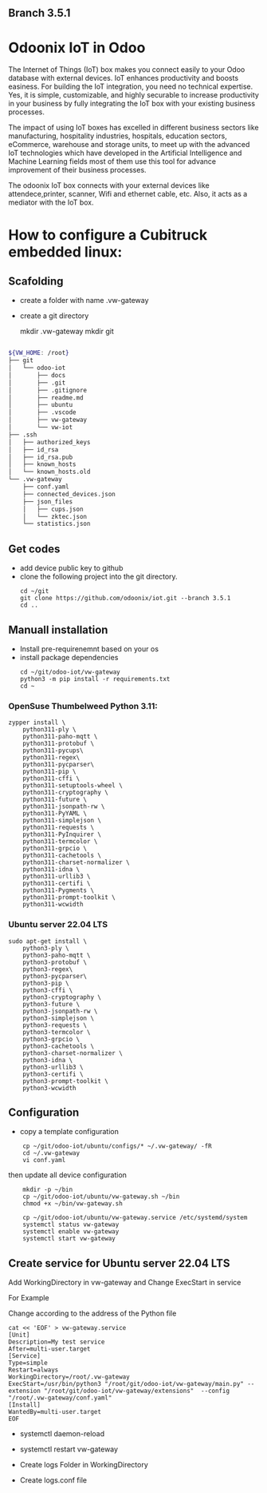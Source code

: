 ## Branch 3.5.1


# Odoonix IoT in Odoo 

The Internet of Things (IoT) box makes you connect easily to your Odoo database with external devices. IoT enhances productivity and boosts easiness. For building the IoT integration, you need no technical expertise. Yes, it is simple, customizable, and highly securable to increase productivity in your business by fully integrating the IoT box with your existing business processes.

The impact of using IoT boxes has excelled in different business sectors like manufacturing, hospitality industries, hospitals, education sectors, eCommerce, warehouse and storage units, to meet up with the advanced IoT technologies which have developed in the Artificial Intelligence and Machine Learning fields most of them use this tool for advance improvement of their business processes.

The odoonix IoT box connects with your external devices like attendece,printer, scanner, Wifi and ethernet cable, etc. Also, it acts as a mediator with the IoT box. 




# How to configure a Cubitruck embedded linux:


## Scafolding

- create a folder with name .vw-gateway
- create a git directory


	mkdir .vw-gateway
	mkdir git

``` bash

${VW_HOME: /root}
├── git
│   └── odoo-iot
│       ├── docs
│       ├── .git
│       ├── .gitignore
│       ├── readme.md
│       ├── ubuntu
│       ├── .vscode
│       ├── vw-gateway
│       └── vw-iot
├── .ssh
│   ├── authorized_keys
│   ├── id_rsa
│   ├── id_rsa.pub
│   ├── known_hosts
│   └── known_hosts.old
└── .vw-gateway
    ├── conf.yaml
    ├── connected_devices.json
    ├── json_files
    │   ├── cups.json
    │   └── zktec.json
    └── statistics.json
```


## Get codes

- add device public key to github
- clone the following project into the git directory.
	```
	cd ~/git
	git clone https://github.com/odoonix/iot.git --branch 3.5.1
	cd ..
	```

## Manuall installation 

- Install pre-requirenemnt based on your os
- install package dependencies
	```
	cd ~/git/odoo-iot/vw-gateway
	python3 -m pip install -r requirements.txt
	cd ~
	```

### OpenSuse Thumbelweed Python 3.11:

	zypper install \
	    python311-ply \
	    python311-paho-mqtt \
	    python311-protobuf \
	    python311-pycups\
	    python311-regex\
	    python311-pycparser\
	    python311-pip \
	    python311-cffi \
	    python311-setuptools-wheel \
	    python311-cryptography \
	    python311-future \
	    python311-jsonpath-rw \
	    python311-PyYAML \
	    python311-simplejson \
	    python311-requests \
	    python311-PyInquirer \
	    python311-termcolor \
	    python311-grpcio \
	    python311-cachetools \
	    python311-charset-normalizer \
	    python311-idna \
	    python311-urllib3 \
	    python311-certifi \
	    python311-Pygments \
	    python311-prompt-toolkit \
	    python311-wcwidth


### Ubuntu server 22.04 LTS

	sudo apt-get install \
	    python3-ply \
	    python3-paho-mqtt \
	    python3-protobuf \
	    python3-regex\
	    python3-pycparser\
	    python3-pip \
	    python3-cffi \
	    python3-cryptography \
	    python3-future \
	    python3-jsonpath-rw \
	    python3-simplejson \
	    python3-requests \
	    python3-termcolor \
	    python3-grpcio \
	    python3-cachetools \
	    python3-charset-normalizer \
	    python3-idna \
	    python3-urllib3 \
	    python3-certifi \
	    python3-prompt-toolkit \
	    python3-wcwidth


## Configuration


- copy a template configuration

```
	cp ~/git/odoo-iot/ubuntu/configs/* ~/.vw-gateway/ -fR
	cd ~/.vw-gateway
	vi conf.yaml
```
	
then update all device configuration
```
	mkdir -p ~/bin
	cp ~/git/odoo-iot/ubuntu/vw-gateway.sh ~/bin
	chmod +x ~/bin/vw-gateway.sh
	
	cp ~/git/odoo-iot/ubuntu/vw-gateway.service /etc/systemd/system
	systemctl status vw-gateway
	systemctl enable vw-gateway
	systemctl start vw-gateway
```

## Create service for Ubuntu server 22.04 LTS

Add WorkingDirectory in vw-gateway and Change ExecStart in service

For Example

Change according to the address of the Python file
```
cat << 'EOF' > vw-gateway.service
[Unit]
Description=My test service
After=multi-user.target
[Service]
Type=simple
Restart=always
WorkingDirectory=/root/.vw-gateway
ExecStart=/usr/bin/python3 "/root/git/odoo-iot/vw-gateway/main.py" --extension "/root/git/odoo-iot/vw-gateway/extensions"  --config "/root/.vw-gateway/conf.yaml"
[Install]
WantedBy=multi-user.target
EOF
```

- systemctl daemon-reload

- systemctl restart vw-gateway 

- Create logs Folder in WorkingDirectory

- Create logs.conf file

